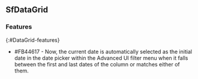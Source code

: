 ## SfDataGrid

### Features
{:#DataGrid-features}

- \#FB44617 - Now, the current date is automatically selected as the initial date in the date picker within the Advanced UI filter menu when it falls between the first and last dates of the column or matches either of them.